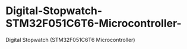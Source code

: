 # Digital-Stopwatch-STM32F051C6T6-Microcontroller-
 Digital Stopwatch (STM32F051C6T6 Microcontroller)
